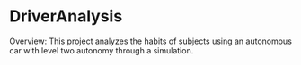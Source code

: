 # DriverAnalysis
Overview: This project analyzes the habits of subjects using an autonomous car with level two autonomy through a simulation.
